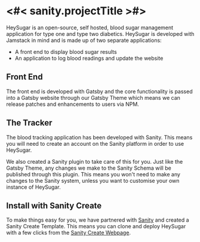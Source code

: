 # <#< sanity.projectTitle >#>

HeySugar is an open-source, self hosted, blood sugar management application for type one and type two diabetics. HeySugar is developed with Jamstack in mind and is made up of two separate applications:

- A front end to display blood sugar results
- An application to log blood readings and update the website

## Front End

The front end is developed with Gatsby and the core functionality is passed into a Gatsby website through our Gatsby Theme which means we can release patches and enhancements to users via NPM.

## The Tracker

The blood tracking application has been developed with Sanity. This means you will need to create an account on the Sanity platform in order to use HeySugar.

We also created a Sanity plugin to take care of this for you. Just like the Gatsby Theme, any changes we make to the Sanity Schema will be published through this plugin. This means you won't need to make any changes to the Sanity system, unless you want to customise your own instance of HeySugar.

## Install with Sanity Create

To make things easy for you, we have partnered with [Sanity](https://sanity.io) and created a Sanity Create Template. This means you can clone and deploy HeySugar with a few clicks from the [Sanity Create Webpage](https://www.sanity.io/create?template=HeySugar%2Fsanity-template-gatsby-hey-sugar).
